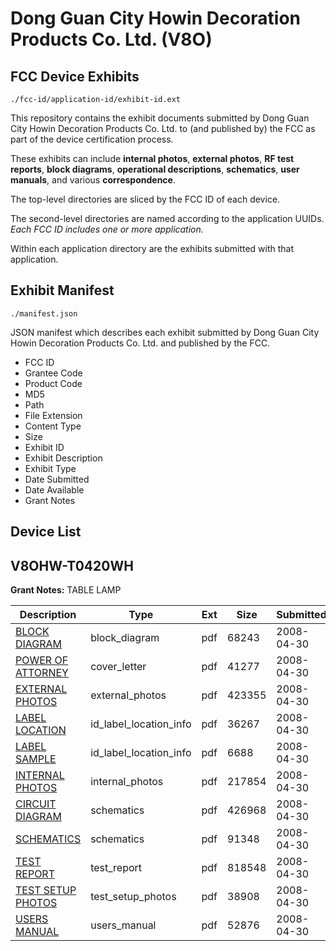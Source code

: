 # Dong Guan City Howin Decoration Products Co. Ltd. (V8O)
## FCC Device Exhibits

```
./fcc-id/application-id/exhibit-id.ext
```

This repository contains the exhibit documents submitted by Dong Guan City Howin Decoration Products Co. Ltd. to (and published by) the FCC as part of the device certification process.

These exhibits can include **internal photos**, **external photos**, **RF test reports**, **block diagrams**, **operational descriptions**, **schematics**, **user manuals**, and various **correspondence**.

The top-level directories are sliced by the FCC ID of each device.

The second-level directories are named according to the application UUIDs. *Each FCC ID includes one or more application.*

Within each application directory are the exhibits submitted with that application. 

## Exhibit Manifest

```
./manifest.json
```

JSON manifest which describes each exhibit submitted by Dong Guan City Howin Decoration Products Co. Ltd. and published by the FCC.

- FCC ID
- Grantee Code
- Product Code
- MD5
- Path
- File Extension
- Content Type
- Size
- Exhibit ID
- Exhibit Description
- Exhibit Type
- Date Submitted
- Date Available
- Grant Notes

## Device List
## V8OHW-T0420WH
**Grant Notes:** TABLE LAMP

| Description | Type | Ext | Size | Submitted | Available |
| ----------- | ---- | --- | ---- | --------- | --------- |
| [BLOCK DIAGRAM](V8OHW-T0420WH/eaa2b78f89eaa2858848f036da7ccb49/935178.pdf) | block_diagram | pdf | 68243 | 2008-04-30 | 2008-04-30 |
| [POWER OF ATTORNEY](V8OHW-T0420WH/eaa2b78f89eaa2858848f036da7ccb49/935186.pdf) | cover_letter | pdf | 41277 | 2008-04-30 | 2008-04-30 |
| [EXTERNAL PHOTOS](V8OHW-T0420WH/eaa2b78f89eaa2858848f036da7ccb49/935180.pdf) | external_photos | pdf | 423355 | 2008-04-30 | 2008-04-30 |
| [LABEL LOCATION](V8OHW-T0420WH/eaa2b78f89eaa2858848f036da7ccb49/935177.pdf) | id_label_location_info | pdf | 36267 | 2008-04-30 | 2008-04-30 |
| [LABEL SAMPLE](V8OHW-T0420WH/eaa2b78f89eaa2858848f036da7ccb49/935181.pdf) | id_label_location_info | pdf | 6688 | 2008-04-30 | 2008-04-30 |
| [INTERNAL PHOTOS](V8OHW-T0420WH/eaa2b78f89eaa2858848f036da7ccb49/935182.pdf) | internal_photos | pdf | 217854 | 2008-04-30 | 2008-04-30 |
| [CIRCUIT DIAGRAM](V8OHW-T0420WH/eaa2b78f89eaa2858848f036da7ccb49/935179.pdf) | schematics | pdf | 426968 | 2008-04-30 | 2008-04-30 |
| [SCHEMATICS](V8OHW-T0420WH/eaa2b78f89eaa2858848f036da7ccb49/935183.pdf) | schematics | pdf | 91348 | 2008-04-30 | 2008-04-30 |
| [TEST REPORT](V8OHW-T0420WH/eaa2b78f89eaa2858848f036da7ccb49/935184.pdf) | test_report | pdf | 818548 | 2008-04-30 | 2008-04-30 |
| [TEST SETUP PHOTOS](V8OHW-T0420WH/eaa2b78f89eaa2858848f036da7ccb49/935187.pdf) | test_setup_photos | pdf | 38908 | 2008-04-30 | 2008-04-30 |
| [USERS MANUAL](V8OHW-T0420WH/eaa2b78f89eaa2858848f036da7ccb49/935185.pdf) | users_manual | pdf | 52876 | 2008-04-30 | 2008-04-30 |
